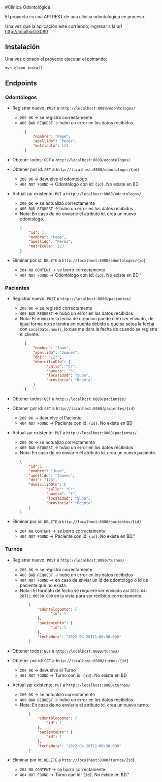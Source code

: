 #Clínica Odontológica

El proyecto es una API REST de una clínica odontológica en proceso.

Una vez que la aplicación esté corriendo, ingresar a la url [http://localhost:8080](http://localhost:8080/swagger-ui.html)

## Instalación
Una vez clonado el proyecto ejecutar el comando:
```bash
mvn clean install
```

## Endpoints
### Odontólogos

- Registrar nuevo: `POST` a `http://localhost:8080/odontologos/`
    -  `200 OK` → se registró correctamente
    - `400 BAD REQUEST` → hubo un error en los datos recibidos
         ```json
           {
               "nombre": "Pepe",
               "apellido": "Perez",
               "matricula": 123
           }
         ```

- Obtener todos: `GET` a `http://localhost:8080/odontologos/`


- Obtener por id: `GET` a `http://localhost:8080/odontologos/{id}`
    - `200 OK` → devuelve el odontologo
    - `404 NOT FOUND` → Odontologo con id: `{id}`.  No existe en BD


- Actualizar existente: `PUT` a `http://localhost:8080/odontologos/`
    - `200 OK` → se actualizó correctamente
    - `400 BAD REQUEST` → hubo un error en los datos recibidos
    - Nota: En caso de no enviarle el atributo id, crea un nuevo odontologo.
      ```json
      {
          "id": 1,
          "nombre": "Pepe",
          "apellido": "Perez",
          "matricula": 123
      }
      ```


- Eliminar por id: `DELETE` a `http://localhost:8080/odontologos/{id}`
    - `204 NO CONTENT` → se borró correctamente
    - `404 NOT FOUND` → Odontologo con id: `{id}`.  No existe en BD."



### Pacientes

- Registrar nuevo: `POST` a `http://localhost:8080/pacientes/`
    - `200 OK` → se registró correctamente
    - `400 BAD REQUEST` → hubo un error en los datos recibidos
    - Nota: El envio de la fecha de creación puede o no ser enviado, de igual forma no se tendra en cuenta debido a que se setea la fecha con `LocalDate.now()`, lo que me dara la fecha de cuando se registra el cliente.
         ```json
           {
               "nombre": "Juan",
               "apellido": "Juanes",
               "dni": "123",
               "domicilioDto": {
                     "calle": "Cr",
                     "numero": "5",
                     "localidad": "Suba",
                     "provincia": "Bogota"
               }
           }
         ```


- Obtener todos: `GET` a `http://localhost:8080/pacientes/`


- Obtener por id: `GET` a `http://localhost:8080/pacientes/{id}`
    - `200 OK` → devuelve el Paciente
    - `404 NOT FOUND` → Paciente con id: `{id}`.  No existe en BD


- Actualizar existente: `PUT` a `http://localhost:8080/pacientes/`
    - `200 OK` → se actualizó correctamente
    - `400 BAD REQUEST` → hubo un error en los datos recibidos
    - Nota: En caso de no enviarle el atributo id, crea un nuevo paciente.
      ```json
      {
          "id":1,
          "nombre": "Juan",
          "apellido": "Juanes",
          "dni": "123",
          "domicilioDto": {
                  "calle": "Cr",
                  "numero": "5",
                  "localidad": "Suba",
                  "provincia": "Bogota"
          }
      }
      ```


- Eliminar por id: `DELETE` a `http://localhost:8080/pacientes/{id}`
    - `204 NO CONTENT` → se borró correctamente
    - `404 NOT FOUND` → Paciente con id: `{id}`.  No existe en BD."



### Turnos

- Registrar nuevo: `POST` a `http://localhost:8080/turnos/`
    - `200 OK` → se registró correctamente
    - `400 BAD REQUEST` → hubo un error en los datos recibidos
    - `404 NOT FOUND` → en caso de enviar un id de odontologo o id de paciente que no exista.
    - Nota : El formato de fecha se requiere ser enviado asi `2022-04-20T11:00:00.000` en la vista para ser recibido correctamente.
       ```json
           {
               "odontologoDto": {
                     "id": 1
               },
               "pacienteDto": {
                     "id": 1
               },
               "fechaHora": "2022-04-20T11:00:00.000"
           }   
         ```


- Obtener todos: `GET` a `http://localhost:8080/turnos/`


- Obtener por id: `GET` a `http://localhost:8080/turnos/{id}`
    - `200 OK` → devuelve el Turno
    - `404 NOT FOUND` → Turno con id: `{id}`.  No existe en BD


- Actualizar existente: `PUT` a `http://localhost:8080/turnos/`
    - `200 OK` → se actualizó correctamente
    - `400 BAD REQUEST` → hubo un error en los datos recibidos
    - Nota: En caso de no enviarle el atributo id, crea un nuevo turno.
      ```json
          {
              "odontologoDto": {
                  "id": 1
              },
              "pacienteDto": {
                  "id": 1
              },
              "fechaHora": "2022-04-20T11:00:00.000"
          }
      ```


- Eliminar por id: `DELETE` a `http://localhost:8080/turnos/{id}`
    - `204 NO CONTENT` → se borró correctamente
    - `404 NOT FOUND` → Turno con id: `{id}`.  No existe en BD."

